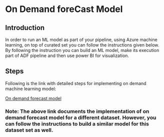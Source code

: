 # On Demand foreCast Model

## Introduction


In order to run an ML model as part of your pipeline, using Azure machine learning, on top of curated set you can follow the instructions given below. By following the instruction you can build an ML model, make its execution part of ADF pipeline and then use power BI for visualization.

## Steps

Following is the link with detailed steps for implementing on demand machine learning model:

[On demand forecast model](../../newyork-times/on-demand-forecast-model/Readme.md)


### Note: The above link documents the implementation of on demand forecast model for a different dataset. However, you can follow the instructions to build a similar model for this dataset set as well. 
